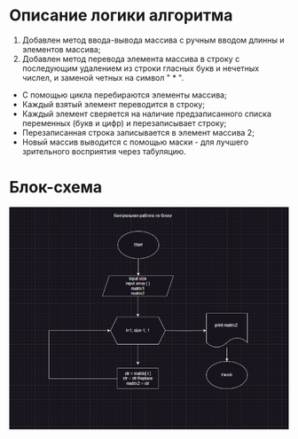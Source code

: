 # Описание логики алгоритма

1. Добавлен метод ввода-вывода массива с ручным вводом длинны и элементов массива;
2. Добавлен метод перевода элемента массива в строку с последующим удалением из строки гласных букв и нечетных числел, и заменой четных на символ " * ". 
* С помощью цикла перебираются элементы массива;
* Каждый взятый элемент переводится в строку;
* Каждый элемент сверяется на наличие предзаписанного списка переменных (букв и цифр) и перезаписывает строку;
* Перезаписанная строка записывается в элемент массива 2;
* Новый массив выводится с помощью маски - для лучшего зрительного восприятия через табуляцию. 

# Блок-схема

![Схема](img\img.jpg)
